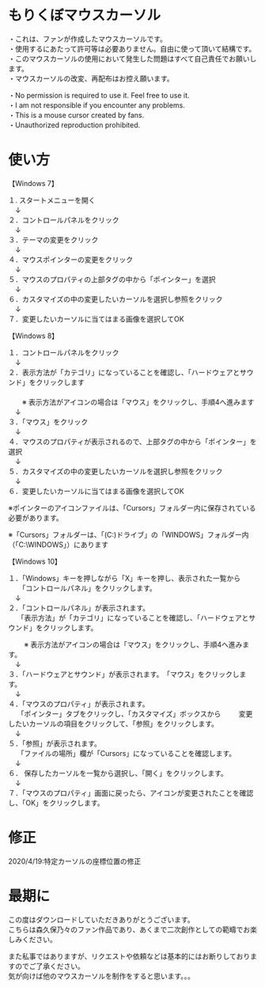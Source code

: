 # もりくぼマウスカーソル
・これは、ファンが作成したマウスカーソルです。  
・使用するにあたって許可等は必要ありません。自由に使って頂いて結構です。  
・このマウスカーソルの使用において発生した問題はすべて自己責任でお願いします。  
・マウスカーソルの改変、再配布はお控え願います。

・No permission is required to use it. Feel free to use it.  
・I am not responsible if you encounter any problems.  
・This is a mouse cursor created by fans.  
・Unauthorized reproduction prohibited.  
  
# 使い方

【Windows 7】  
  
１. スタートメニューを開く  
　↓  
２．コントロールパネルをクリック  
　↓  
３．テーマの変更をクリック  
　↓  
４．マウスポインターの変更をクリック  
　↓  
５．マウスのプロパティの上部タグの中から「ポインター」を選択  
　↓  
６．カスタマイズの中の変更したいカーソルを選択し参照をクリック  
　↓  
７．変更したいカーソルに当てはまる画像を選択してOK  

  



【Windows 8】  
  
１．コントロールパネルをクリック  
　↓  
２．表示方法が「カテゴリ」になっていることを確認し、「ハードウェアとサウンド」をクリックします  
　　  
　　※ 表示方法がアイコンの場合は「マウス」をクリックし、手順4へ進みます  
　↓  
３．「マウス」をクリック  
　↓  
４．マウスのプロパティが表示されるので、上部タグの中から「ポインター」を選択  
　↓  
５．カスタマイズの中の変更したいカーソルを選択し参照をクリック  
　↓  
６．変更したいカーソルに当てはまる画像を選択してOK  

  
※ポインターのアイコンファイルは、「Cursors」フォルダー内に保存されている必要があります。  

※「Cursors」フォルダーは、「(C:)ドライブ」の「WINDOWS」フォルダー内（「C:\WINDOWS」）にあります  




  
【Windows 10】  
  
１．「Windows」キーを押しながら「X」キーを押し、表示された一覧から
　　「コントロールパネル」をクリックします。  
　↓  
２．「コントロールパネル」が表示されます。  
 　 「表示方法」が「カテゴリ」になっていることを確認し、「ハードウェアとサウンド」をクリックします。  
  
　　 ※ 表示方法がアイコンの場合は「マウス」をクリックし、手順4へ進みます。  
　↓  
３．「ハードウェアとサウンド」が表示されます。　「マウス」をクリックします。  
　↓  
４．「マウスのプロパティ」が表示されます。  
 　 「ポインター」タブをクリックし、「カスタマイズ」ボックスから
　　 変更したいカーソルの項目をクリックして、「参照」をクリックします。  
　↓  
５．「参照」が表示されます。  
 　 「ファイルの場所」欄が「Cursors」になっていることを確認します。  
　↓  
６． 保存したカーソルを一覧から選択し、「開く」をクリックします。  
　↓  
７．「マウスのプロパティ」画面に戻ったら、アイコンが変更されたことを確認し、「OK」をクリックします。  

  

# 修正
2020/4/19:特定カーソルの座標位置の修正


# 最期に
この度はダウンロードしていただきありがとうございます。  
こちらは森久保乃々のファン作品であり、あくまで二次創作としての範疇でお楽しみください。  
  
また私事ではありますが、リクエストや依頼などは基本的にはお断りしておりますのでご了承ください。  
気が向けば他のマウスカーソルを制作をすると思います。。。  





　
